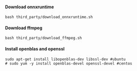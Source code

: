 #### Download onnxruntime
```shell
bash third_party/download_onnxruntime.sh
```

#### Download ffmpeg
```shell
bash third_party/download_ffmpeg.sh
```

#### Install openblas and openssl
```shell
sudo apt-get install libopenblas-dev libssl-dev #ubuntu
# sudo yum -y install openblas-devel openssl-devel #centos
```